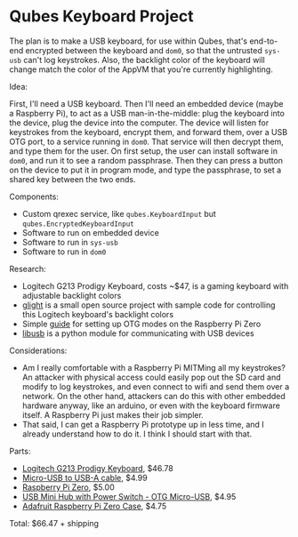 # Qubes Keyboard Project

The plan is to make a USB keyboard, for use within Qubes, that's end-to-end
encrypted between the keyboard and `dom0`, so that the untrusted `sys-usb`
can't log keystrokes. Also, the backlight color of the keyboard will change
match the color of the AppVM that you're currently highlighting.

Idea:

First, I'll need a USB keyboard. Then I'll need an embedded device (maybe a
Raspberry Pi), to act as a USB man-in-the-middle: plug the keyboard into the
device, plug the device into the computer. The device will listen for keystrokes
from the keyboard, encrypt them, and forward them, over a USB OTG port, to a
service running in `dom0`. That service will then decrypt them, and type them
for the user. On first setup, the user can install software in `dom0`, and run
it to see a random passphrase. Then they can press a button on the device to put
it in program mode, and type the passphrase, to set a shared key between the two
ends.

Components:

* Custom qrexec service, like `qubes.KeyboardInput` but `qubes.EncryptedKeyboardInput`
* Software to run on embedded device
* Software to run in `sys-usb`
* Software to run in `dom0`

Research:

* Logitech G213 Prodigy Keyboard, costs ~$47, is a gaming keyboard with
  adjustable backlight colors
* [glight](https://github.com/sgdw/glight) is a small open source project with
  sample code for controlling this Logitech keyboard's backlight colors
* Simple [guide](https://gist.github.com/gbaman/50b6cca61dd1c3f88f41) for
  setting up OTG modes on the Raspberry Pi Zero
* [libusb](https://pypi.org/project/libusb/) is a python module for communicating
  with USB devices

Considerations:

* Am I really comfortable with a Raspberry Pi MITMing all my keystrokes? An
  attacker with physical access could easily pop out the SD card and modify to
  log keystrokes, and even connect to wifi and send them over a network. On the
  other hand, attackers can do this with other embedded hardware anyway, like an
  arduino, or even with the keyboard firmware itself. A Raspberry Pi just makes
  their job simpler.
* That said, I can get a Raspberry Pi prototype up in less time, and I already
  understand how to do it. I think I should start with that.

Parts:

* [Logitech G213 Prodigy Keyboard](https://www.amazon.com/Logitech-Keyboard-Dedicated-Controls-Spill-Resistant/dp/B01K48R5V4), $46.78
* [Micro-USB to USB-A cable](https://www.amazon.com/AmazonBasics-Male-Micro-Cable-Black/dp/B0711PVX6Z/ref=sr_1_3_acs_sk_pb_1_sl_1?ie=UTF8&qid=1542049211&sr=8-3-acs), $4.99
* [Raspberry Pi Zero](https://www.adafruit.com/product/2885), $5.00
* [USB Mini Hub with Power Switch - OTG Micro-USB](https://www.adafruit.com/product/2991), $4.95
* [Adafruit Raspberry Pi Zero Case](https://www.adafruit.com/product/3252), $4.75

Total: $66.47 + shipping
